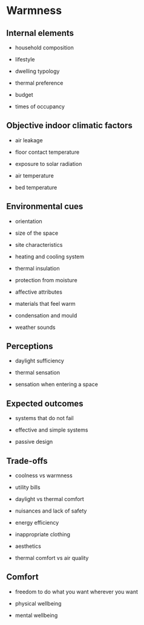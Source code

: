# Warmness


## Internal elements 

* household composition

* lifestyle

* dwelling typology

* thermal preference

* budget

* times of occupancy



## Objective indoor climatic factors 

* air leakage

* floor contact temperature

* exposure to solar radiation

* air temperature

* bed temperature



## Environmental cues 

* orientation

* size of the space

* site characteristics

* heating and cooling system

* thermal insulation

* protection from moisture

* affective attributes

* materials that feel warm

* condensation and mould

* weather sounds



## Perceptions

* daylight sufficiency

* thermal sensation

* sensation when entering a space






## Expected outcomes

* systems that do not fail

* effective and simple systems

* passive design




## Trade-offs 

* coolness vs warmness

* utility bills

* daylight vs thermal comfort

* nuisances and lack of safety

* energy efficiency

* inappropriate clothing

* aesthetics

* thermal comfort vs air quality




## Comfort

* freedom to do what you want wherever you want

* physical wellbeing

* mental wellbeing



